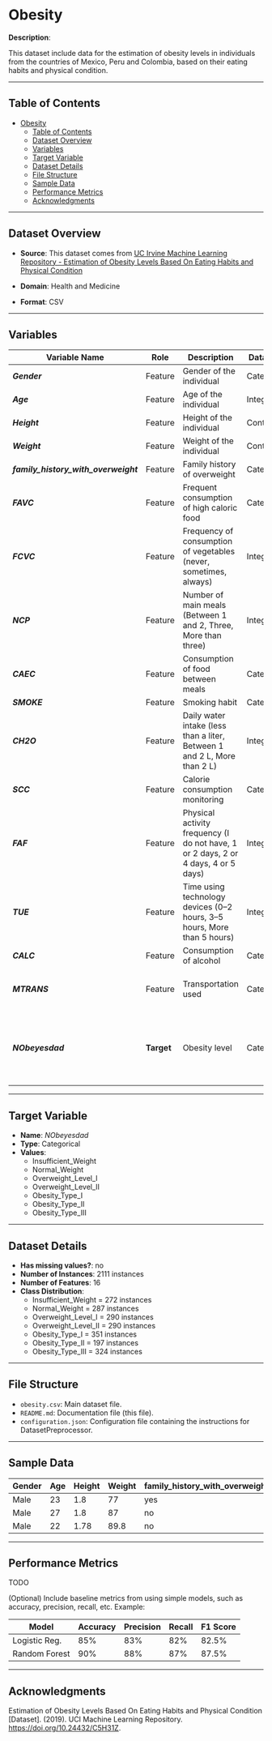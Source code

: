 # Obesity

**Description**:  

This dataset include data for the estimation of obesity levels in individuals from the countries of Mexico, Peru and Colombia, based on their eating habits and physical condition.

---

## Table of Contents
- [Obesity](#obesity)
  - [Table of Contents](#table-of-contents)
  - [Dataset Overview](#dataset-overview)
  - [Variables](#variables)
  - [Target Variable](#target-variable)
  - [Dataset Details](#dataset-details)
  - [File Structure](#file-structure)
  - [Sample Data](#sample-data)
  - [Performance Metrics](#performance-metrics)
  - [Acknowledgments](#acknowledgments)

---

## Dataset Overview

- **Source**: This dataset comes from [UC Irvine Machine Learning Repository - Estimation of Obesity Levels Based On Eating Habits and Physical Condition](https://archive.ics.uci.edu/dataset/544/estimation+of+obesity+levels+based+on+eating+habits+and+physical+condition)
  
- **Domain**: Health and Medicine

- **Format**: CSV  

---

## Variables

| Variable Name | Role | Description | Data Type | Range / Values |
|---|---|---|---|---|
| ***Gender*** | Feature | Gender of the individual | Categorical | Male, Female |
| ***Age*** | Feature | Age of the individual | Integer | - |
| ***Height*** | Feature | Height of the individual | Continuous | - |
| ***Weight*** | Feature | Weight of the individual | Continuous | - |
| ***family_history_with_overweight*** | Feature | Family history of overweight | Categorical | yes, no |
| ***FAVC*** | Feature | Frequent consumption of high caloric food | Categorical | yes, no |
| ***FCVC*** | Feature | Frequency of consumption of vegetables (never, sometimes, always) | Integer | {1, 2, 3}        |
| ***NCP*** | Feature | Number of main meals (Between 1 and 2, Three, More than three) | Integer | {1, 2, 3} |
| ***CAEC*** | Feature | Consumption of food between meals | Categorical | no, Sometimes, Frequently, Always |
| ***SMOKE*** | Feature | Smoking habit | Categorical | yes, no |
| ***CH2O*** | Feature | Daily water intake (less than a liter, Between 1 and 2 L, More than 2 L) | Integer | 1, 2, 3 |
| ***SCC*** | Feature | Calorie consumption monitoring | Categorical | yes, no |
| ***FAF*** | Feature | Physical activity frequency (I do not have, 1 or 2 days, 2 or 4 days, 4 or 5 days) | Integer | {0, 1, 2, 3} |
| ***TUE*** | Feature | Time using technology devices (0–2 hours, 3–5 hours, More than 5 hours) | Integer | 0, 1, 2 |
| ***CALC*** | Feature | Consumption of alcohol | Categorical | no, Sometimes, Frequently, Always |
| ***MTRANS*** | Feature | Transportation used | Categorical | Automobile, Motorbike, Bike, Public_Transportation, Walking |
| ***NObeyesdad*** | **Target** | Obesity level | Categorical | Insufficient_Weight, Normal_Weight, Overweight_Level_I, Overweight_Level_II, Obesity_Type_I, Obesity_Type_II, Obesity_Type_III |

---

## Target Variable

- **Name**: *NObeyesdad*  
- **Type**: Categorical
- **Values**:
  - Insufficient_Weight
  - Normal_Weight
  - Overweight_Level_I
  - Overweight_Level_II
  - Obesity_Type_I
  - Obesity_Type_II
  - Obesity_Type_III

---

## Dataset Details

- **Has missing values?**: no
- **Number of Instances**: 2111 instances 
- **Number of Features**: 16
- **Class Distribution**:
  - Insufficient_Weight = 272 instances
  - Normal_Weight = 287 instances
  - Overweight_Level_I = 290 instances
  - Overweight_Level_II = 290 instances
  - Obesity_Type_I = 351 instances
  - Obesity_Type_II = 197 instances
  - Obesity_Type_III = 324 instances
 
---

## File Structure

- `obesity.csv`: Main dataset file.  
- `README.md`: Documentation file (this file).  
- `configuration.json`: Configuration file containing the instructions for DatasetPreprocessor.  

---

## Sample Data

| Gender | Age | Height | Weight | family_history_with_overweight | FAVC | FCVC | NCP | CAEC | SMOKE | CH2O | SCC | FAF | TUE | CALC | MTRANS | ***NObeyesdad*** |
|---|---|---|---|---|---|---|---|---|---|---|---|---|---|---|---|---|
| Male | 23 | 1.8 | 77 | yes | no | 2 | 3 | Sometimes | no | 2 | no | 2 | 1 | Frequently | Public_Transportation | *Normal_Weight* |
| Male | 27 | 1.8 | 87 | no | no | 3 | 3 | Sometimes | no | 2 | no | 2 | 0 | Frequently | Walking | *Overweight_Level_I* |
| Male | 22 | 1.78 | 89.8 | no | no | 2 | 1 | Sometimes | no | 2 | no | 0 | 0 | Sometimes | Public_Transportation | *Overweight_Level_II* |

---

## Performance Metrics

TODO

(Optional) Include baseline metrics from using simple models, such as accuracy, precision, recall, etc. Example:

| Model         | Accuracy | Precision | Recall | F1 Score |
|---------------|----------|-----------|--------|----------|
| Logistic Reg. | 85%      | 83%       | 82%    | 82.5%    |
| Random Forest | 90%      | 88%       | 87%    | 87.5%    |

---

## Acknowledgments

Estimation of Obesity Levels Based On Eating Habits and Physical Condition  [Dataset]. (2019). UCI Machine Learning Repository. https://doi.org/10.24432/C5H31Z.
